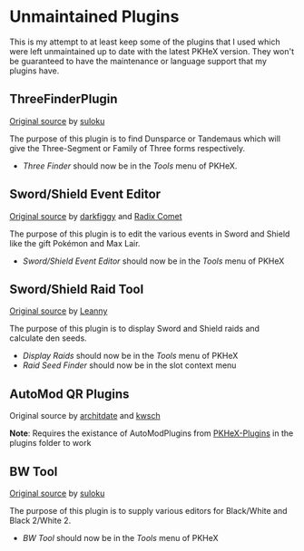 # Unmaintained Plugins
This is my attempt to at least keep some of the plugins that I used which were left unmaintained up to date with the latest PKHeX version. They won't be guaranteed to have the maintenance or language support that my plugins have.

## ThreeFinderPlugin
[Original source](https://github.com/suloku/PKHeXThreeFinderPlugin) by [suloku](https://github.com/suloku)

The purpose of this plugin is to find Dunsparce or Tandemaus which will give the Three-Segment or Family of Three forms respectively.
- *Three Finder* should now be in the *Tools* menu of PKHeX.

## Sword/Shield Event Editor
[Original source](https://github.com/darkfiggy/dmaxplugin) by [darkfiggy](https://github.com/darkfiggy) and [Radix Comet](https://github.com/RadixComet)

The purpose of this plugin is to edit the various events in Sword and Shield like the gift Pokémon and Max Lair.
- *Sword/Shield Event Editor* should now be in the *Tools* menu of PKHeX

## Sword/Shield Raid Tool
[Original source](https://github.com/Leanny/PKHeX_Raid_Plugin) by [Leanny](https://github.com/Leanny)

The purpose of this plugin is to display Sword and Shield raids and calculate den seeds.
- *Display Raids* should now be in the *Tools* menu of PKHeX
- *Raid Seed Finder* should now be in the slot context menu

## AutoMod QR Plugins
Original source by [architdate](https://github.com/architdate) and [kwsch](https://github.com/kwsch)

**Note**: Requires the existance of AutoModPlugins from [PKHeX-Plugins](https://github.com/architdate/PKHeX-Plugins) in the plugins folder to work

## BW Tool
[Original source](https://github.com/suloku/BW_tool) by [suloku](https://github.com/suloku)

The purpose of this plugin is to supply various editors for Black/White and Black 2/White 2.
- *BW Tool* should now be in the *Tools* menu of PKHeX
